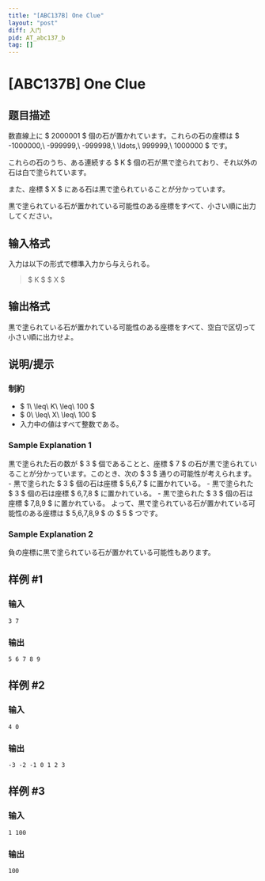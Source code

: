 ```yaml
---
title: "[ABC137B] One Clue"
layout: "post"
diff: 入门
pid: AT_abc137_b
tag: []
---
```


# [ABC137B] One Clue

## 题目描述

[problemUrl]: https://atcoder.jp/contests/abc137/tasks/abc137_b

数直線上に $ 2000001 $ 個の石が置かれています。これらの石の座標は $ -1000000,\ -999999,\ -999998,\ \ldots,\ 999999,\ 1000000 $ です。

これらの石のうち、ある連続する $ K $ 個の石が黒で塗られており、それ以外の石は白で塗られています。

また、座標 $ X $ にある石は黒で塗られていることが分かっています。

黒で塗られている石が置かれている可能性のある座標をすべて、小さい順に出力してください。

## 输入格式

入力は以下の形式で標準入力から与えられる。

> $ K $ $ X $

## 输出格式

黒で塗られている石が置かれている可能性のある座標をすべて、空白で区切って小さい順に出力せよ。

## 说明/提示

### 制約

- $ 1\ \leq\ K\ \leq\ 100 $
- $ 0\ \leq\ X\ \leq\ 100 $
- 入力中の値はすべて整数である。

### Sample Explanation 1

黒で塗られた石の数が $ 3 $ 個であることと、座標 $ 7 $ の石が黒で塗られていることが分かっています。このとき、次の $ 3 $ 通りの可能性が考えられます。 - 黒で塗られた $ 3 $ 個の石は座標 $ 5,6,7 $ に置かれている。 - 黒で塗られた $ 3 $ 個の石は座標 $ 6,7,8 $ に置かれている。 - 黒で塗られた $ 3 $ 個の石は座標 $ 7,8,9 $ に置かれている。 よって、黒で塗られている石が置かれている可能性のある座標は $ 5,6,7,8,9 $ の $ 5 $ つです。

### Sample Explanation 2

負の座標に黒で塗られている石が置かれている可能性もあります。

## 样例 #1

### 输入

```
3 7
```

### 输出

```
5 6 7 8 9
```

## 样例 #2

### 输入

```
4 0
```

### 输出

```
-3 -2 -1 0 1 2 3
```

## 样例 #3

### 输入

```
1 100
```

### 输出

```
100
```

